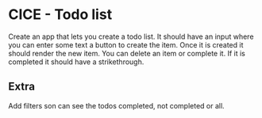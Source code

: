 # CICE - Todo list

Create an app that lets you create a todo list. It should have an input where you can enter some text a button to create the item. Once it is created it should render the new item. You can delete an item or complete it. If it is completed it should have a strikethrough.

## Extra

Add filters son can see the todos completed, not completed or all.
